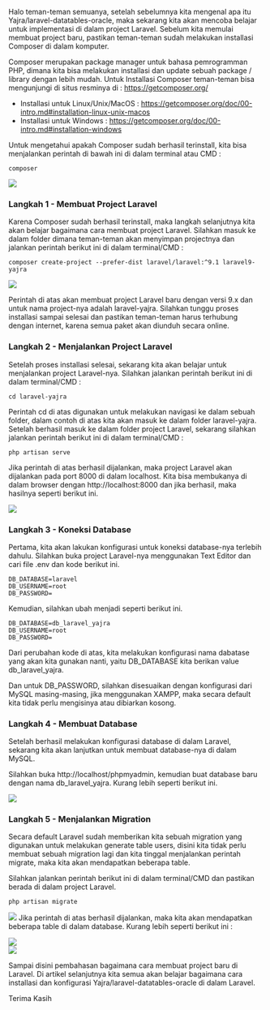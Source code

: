 Halo teman-teman semuanya, setelah sebelumnya kita mengenal apa itu Yajra/laravel-datatables-oracle, maka sekarang kita akan mencoba belajar untuk implementasi di dalam project Laravel. Sebelum kita memulai membuat project baru, pastikan teman-teman sudah melakukan installasi Composer di dalam komputer.

Composer merupakan package manager untuk bahasa pemrogramman PHP, dimana kita bisa melakukan installasi dan update sebuah package / library dengan lebih mudah. Untuk Installasi Composer teman-teman bisa mengunjungi di situs resminya di : https://getcomposer.org/

- Installasi untuk Linux/Unix/MacOS : https://getcomposer.org/doc/00-intro.md#installation-linux-unix-macos
- Installasi untuk Windows : https://getcomposer.org/doc/00-intro.md#installation-windows

Untuk mengetahui apakah Composer sudah berhasil terinstall, kita bisa menjalankan perintah di bawah ini di dalam terminal atau CMD :

```
composer
```

![](https://i.imgur.com/53nJtIx.png)

<h3>Langkah 1 - Membuat Project Laravel</h3>
Karena Composer sudah berhasil terinstall, maka langkah selanjutnya kita akan belajar bagaimana cara membuat project Laravel. Silahkan masuk ke dalam folder dimana teman-teman akan menyimpan projectnya dan jalankan perintah berikut ini di dalam terminal/CMD :

```
composer create-project --prefer-dist laravel/laravel:^9.1 laravel9-yajra
```

![](https://i.imgur.com/z0kXYoV.png)

Perintah di atas akan membuat project Laravel baru dengan versi 9.x dan untuk nama project-nya adalah laravel-yajra. Silahkan tunggu proses installasi sampai selesai dan pastikan teman-teman harus terhubung dengan internet, karena semua paket akan diunduh secara online.

<h3>Langkah 2 - Menjalankan Project Laravel</h3>

Setelah proses installasi selesai, sekarang kita akan belajar untuk menjalankan project Laravel-nya. Silahkan jalankan perintah berikut ini di dalam terminal/CMD :

```
cd laravel-yajra
```

Perintah cd di atas digunakan untuk melakukan navigasi ke dalam sebuah folder, dalam contoh di atas kita akan masuk ke dalam folder laravel-yajra. Setelah berhasil masuk ke dalam folder project Laravel, sekarang silahkan jalankan perintah berikut ini di dalam terminal/CMD :

```
php artisan serve
```

Jika perintah di atas berhasil dijalankan, maka project Laravel akan dijalankan pada port 8000 di dalam localhost. Kita bisa membukanya di dalam browser dengan http://localhost:8000 dan jika berhasil, maka hasilnya seperti berikut ini.

![](https://i.imgur.com/8H6v3wP.png)

<h3>Langkah 3 - Koneksi Database</h3>

Pertama, kita akan lakukan konfigurasi untuk koneksi database-nya terlebih dahulu. Silahkan buka project Laravel-nya menggunakan Text Editor dan cari file .env dan kode berikut ini.

```
DB_DATABASE=laravel
DB_USERNAME=root
DB_PASSWORD=
```

Kemudian, silahkan ubah menjadi seperti berikut ini.

```
DB_DATABASE=db_laravel_yajra
DB_USERNAME=root
DB_PASSWORD=
```

Dari perubahan kode di atas, kita melakukan konfigurasi nama dabatase yang akan kita gunakan nanti, yaitu DB_DATABASE kita berikan value db_laravel_yajra.

Dan untuk DB_PASSWORD, silahkan disesuaikan dengan konfigurasi dari MySQL masing-masing, jika menggunakan XAMPP, maka secara default kita tidak perlu mengisinya atau dibiarkan kosong.

<h3>Langkah 4 - Membuat Database</h3>

Setelah berhasil melakukan konfigurasi database di dalam Laravel, sekarang kita akan lanjutkan untuk membuat database-nya di dalam MySQL.

Silahkan buka http://localhost/phpmyadmin, kemudian buat database baru dengan nama db_laravel_yajra. Kurang lebih seperti berikut ini.

![](https://i.imgur.com/mAgqRph.png)

<h3>Langkah 5 - Menjalankan Migration</h3>

Secara default Laravel sudah memberikan kita sebuah migration yang digunakan untuk melakukan generate table users, disini kita tidak perlu membuat sebuah migration lagi dan kita tinggal menjalankan perintah migrate, maka kita akan mendapatkan beberapa table.

Silahkan jalankan perintah berikut ini di dalam terminal/CMD dan pastikan berada di dalam project Laravel.

```
php artisan migrate
```

![](https://i.imgur.com/iVketEp.png)
Jika perintah di atas berhasil dijalankan, maka kita akan mendapatkan beberapa table di dalam database. Kurang lebih seperti berikut ini :

![](https://i.imgur.com/6NckxPd.png)  
![](https://i.imgur.com/6NckxPd.png)

Sampai disini pembahasan bagaimana cara membuat project baru di Laravel. Di artikel selanjutnya kita semua akan belajar bagaimana cara installasi dan konfigurasi Yajra/laravel-datatables-oracle di dalam Laravel.

Terima Kasih
